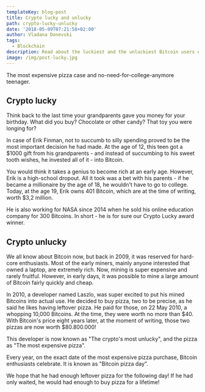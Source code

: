 ```yaml
---
templateKey: blog-post
title: Crypto lucky and unlucky
path: crypto-lucky-unlucky
date: '2018-05-09T07:21:58+02:00'
author: Vladana Donevski
tags:
  - Blockchain
description: Read about the luckiest and the unluckiest Bitcoin users ever!
image: /img/post-lucky.jpg
---
```

The most expensive pizza case and no-need-for-college-anymore teenager. 

## Crypto lucky 

Think back to the last time your grandparents gave you money for your birthday. What did you buy? Chocolate or other candy? That toy you were longing for? 

In case of Erik Finman, not to succumb to silly spending proved to be the most important decision he had made. At the age of 12, this teen got a $1000 gift from his grandparents - and instead of succumbing to his sweet tooth wishes, he invested all of it - into Bitcoin. 

You would think it takes a genius to become rich at an early age. However, Erik is a high-school dropout. All it took was a bet with his parents - if he became a millionaire by the age of 18, he wouldn't have to go to college. Today, at the age 19, Erik owns 401 Bitcoin, which are at the time of writing, worth $3,2 million. 

He is also working for NASA since 2014 when he sold his online education company for 300 Bitcoins. In short - he is for sure our Crypto Lucky award winner. 

## Crypto unlucky 

We all know about Bitcoin now, but back in 2009, it was reserved for hard-core enthusiasts. Most of the early miners, mainly anyone interested that owned a laptop, are extremely rich. Now, mining is super expensive and rarely fruitful. However, in early days, it was possible to mine a large amount of Bitcoin fairly quickly and cheap. 

In 2010, a developer named Laszlo, was super excited to put his mined Bitcoins into actual use. He decided to buy pizza, two to be precise, as he said he likes having leftover pizza. He paid for those, on 22 May 2010, a whopping 10,000 Bitcoins. At the time, they were worth no more than $40. With Bitcoin's price eight years later, at the moment of writing, those two pizzas are now worth $80.800.000! 

This developer is now known as "The crypto's most unlucky", and the pizza as "The most expensive pizza". 

Every year, on the exact date of the most expensive pizza purchase, Bitcoin enthusiasts celebrate. It is known as "Bitcoin pizza day". 

We hope that he had enough leftover pizza for the following day! If he had only waited, he would had enough to buy pizza for a lifetime!
